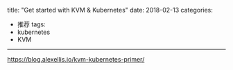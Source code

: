 title: "Get started with KVM & Kubernetes"
date: 2018-02-13
categories:
- 推荐
tags:
- kubernetes
- KVM
---

https://blog.alexellis.io/kvm-kubernetes-primer/

